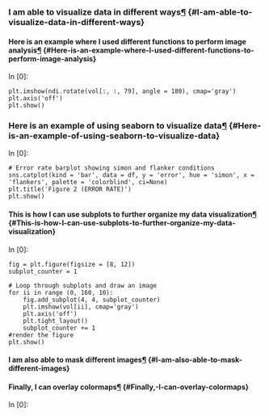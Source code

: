 ### I am able to visualize data in different ways[¶](#I-am-able-to-visualize-data-in-different-ways) {#I-am-able-to-visualize-data-in-different-ways}

#### Here is an example where I used different functions to perform image analysis[¶](#Here-is-an-example-where-I-used-different-functions-to-perform-image-analysis) {#Here-is-an-example-where-I-used-different-functions-to-perform-image-analysis}

In [0]:

    plt.imshow(ndi.rotate(vol[:, :, 79], angle = 180), cmap='gray')
    plt.axis('off')
    plt.show()

### Here is an example of using seaborn to visualize data[¶](#Here-is-an-example-of-using-seaborn-to-visualize-data) {#Here-is-an-example-of-using-seaborn-to-visualize-data}

In [0]:

    # Error rate barplot showing simon and flanker conditions
    sns.catplot(kind = 'bar', data = df, y = 'error', hue = 'simon', x = 'flankers', palette = 'colorblind', ci=None)
    plt.title('Figure 2 (ERROR RATE)')
    plt.show()

#### This is how I can use subplots to further organize my data visualization[¶](#This-is-how-I-can-use-subplots-to-further-organize-my-data-visualization) {#This-is-how-I-can-use-subplots-to-further-organize-my-data-visualization}

In [0]:

    fig = plt.figure(figsize = [8, 12])
    subplot_counter = 1

    # Loop through subplots and draw an image 
    for ii in range (0, 160, 10): 
        fig.add_subplot(4, 4, subplot_counter) 
        plt.imshow(vol[ii], cmap='gray')
        plt.axis('off')
        plt.tight_layout()
        subplot_counter += 1 
    #render the figure 
    plt.show()

#### I am also able to mask different images[¶](#I-am-also-able-to-mask-different-images) {#I-am-also-able-to-mask-different-images}

#### Finally, I can overlay colormaps[¶](#Finally,-I-can-overlay-colormaps) {#Finally,-I-can-overlay-colormaps}

In [0]:

     
